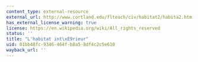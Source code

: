 ```yaml
---
content_type: external-resource
external_url: http://www.cortland.edu/flteach/civ/habitat2/habita2.htm
has_external_license_warning: true
license: https://en.wikipedia.org/wiki/All_rights_reserved
status: ''
title: "L'habitat int\xE9rieur"
uid: 01bb48fc-9346-464f-b8a5-8df4c2c5e610
wayback_url: ''
---
```

